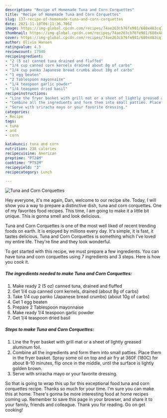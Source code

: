 ```yaml
---
description: "Recipe of Homemade Tuna and Corn Corquettes"
title: "Recipe of Homemade Tuna and Corn Corquettes"
slug: 137-recipe-of-homemade-tuna-and-corn-corquettes
date: 2021-11-10T06:11:36.706Z
image: https://img-global.cpcdn.com/recipes/74ae263cb76fe901/680x482cq70/tuna-and-corn-corquettes-recipe-main-photo.jpg
thumbnail: https://img-global.cpcdn.com/recipes/74ae263cb76fe901/680x482cq70/tuna-and-corn-corquettes-recipe-main-photo.jpg
cover: https://img-global.cpcdn.com/recipes/74ae263cb76fe901/680x482cq70/tuna-and-corn-corquettes-recipe-main-photo.jpg
author: Olivia Hansen
ratingvalue: 4.3
reviewcount: 17940
recipeingredient:
- "2 (5 oz) canned tuna drained and fluffed"
- "1/4 cup canned corn kernels drained about 8g of carbs"
- "1/4 cup panko Japanese bread crumbs about 10g of carbs"
- "1 egg beaten"
- "2 Tablespoon mayonnaise"
- "1/4 teaspoon garlic powder"
- "1/4 teaspoon dried basil"
recipeinstructions:
- "Line the fryer basket with grill mat or a sheet of lightly greased aluminum foil."
- "Combine all the ingredients and form them into small patties. Place them in the fryer basket. Spray some oil on top and air fry at 360F (180C) for about 8-10 minutes, flip once in the middle, until the surface is lightly golden brown."
- "Serve with sriracha mayo or your favorite dressing."
categories:
- Recipe
tags:
- tuna
- and
- corn

katakunci: tuna and corn 
nutrition: 238 calories
recipecuisine: American
preptime: "PT28M"
cooktime: "PT52M"
recipeyield: "3"
recipecategory: Lunch

---
```



![Tuna and Corn Corquettes](https://img-global.cpcdn.com/recipes/74ae263cb76fe901/680x482cq70/tuna-and-corn-corquettes-recipe-main-photo.jpg)

Hey everyone, it's me again, Dan, welcome to our recipe site. Today, I will show you a way to prepare a distinctive dish, tuna and corn corquettes. One of my favorites food recipes. This time, I am going to make it a little bit unique. This is gonna smell and look delicious.

Tuna and Corn Corquettes is one of the most well liked of recent trending foods on earth. It is enjoyed by millions every day. It's simple, it is fast, it tastes delicious. Tuna and Corn Corquettes is something which I've loved my entire life. They're fine and they look wonderful.




To get started with this recipe, we must prepare a few ingredients. You can have tuna and corn corquettes using 7 ingredients and 3 steps. Here is how you cook it.

<!--inarticleads1-->

##### The ingredients needed to make Tuna and Corn Corquettes:

1. Make ready 2 (5 oz) canned tuna, drained and fluffed
1. Get 1/4 cup canned corn kernels, drained (about 8g of carbs)
1. Take 1/4 cup panko (Japanese bread crumbs) (about 10g of carbs)
1. Get 1 egg beaten
1. Prepare 2 Tablespoon mayonnaise
1. Make ready 1/4 teaspoon garlic powder
1. Get 1/4 teaspoon dried basil




<!--inarticleads2-->

##### Steps to make Tuna and Corn Corquettes:

1. Line the fryer basket with grill mat or a sheet of lightly greased aluminum foil.
1. Combine all the ingredients and form them into small patties. Place them in the fryer basket. Spray some oil on top and air fry at 360F (180C) for about 8-10 minutes, flip once in the middle, until the surface is lightly golden brown.
1. Serve with sriracha mayo or your favorite dressing.




So that is going to wrap this up for this exceptional food tuna and corn corquettes recipe. Thanks so much for your time. I'm sure you can make this at home. There's gonna be more interesting food at home recipes coming up. Remember to save this page in your browser, and share it to your family, friends and colleague. Thank you for reading. Go on get cooking!
